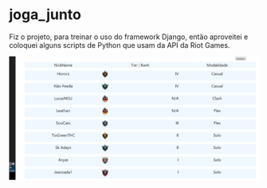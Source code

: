 # joga_junto
Fiz o projeto, para treinar o uso do framework Django, então aproveitei e coloquei alguns scripts de Python
que usam da API da Riot Games.



<img src="list-jog.png" alt="imagem do site">
